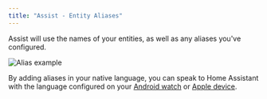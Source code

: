 ```yaml
---
title: "Assist - Entity Aliases"
---
```


Assist will use the names of your entities, as well as any aliases you've configured.

![Alias example](/images/blog/2023-01/aliases-cloud-multi-language.png)

By adding aliases in your native language, you can speak to Home Assistant with the language configured on your [Android watch](/voice/android/) or [Apple device](/voice/apple/).
